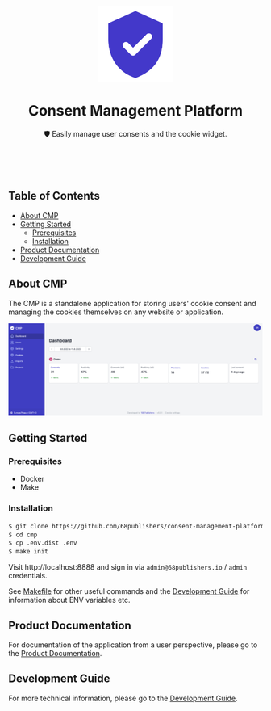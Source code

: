 <div align="center" style="text-align: center; margin-bottom: 50px">
<img src="docs/images/logo.svg" alt="Consent Management Platform logo" align="center" width="150">
<h1 align="center">Consent Management Platform</h1>

🛡 Easily manage user consents and the cookie widget.
</div>

<br>

## Table of Contents
* [About CMP](#about-cmp)
* [Getting Started](#getting-started)
  * [Prerequisites](#prerequisites)
  * [Installation](#installation)
* [Product Documentation](#product-documentation)
* [Development Guide](#development-guide)

## About CMP

The CMP is a standalone application for storing users' cookie consent and managing the cookies themselves on any website or application.

![CMP Application](docs/images/dashboard.png)

## Getting Started

### Prerequisites
- Docker
- Make

### Installation
```sh
$ git clone https://github.com/68publishers/consent-management-platform cmp
$ cd cmp
$ cp .env.dist .env
$ make init
```

Visit http://localhost:8888 and sign in via `admin@68publishers.io` / `admin` credentials.

See [Makefile](./Makefile) for other useful commands and the [Development Guide](docs/development.md) for information about ENV variables etc.

## Product Documentation

For documentation of the application from a user perspective, please go to the [Product Documentation](docs/product.md).

## Development Guide

For more technical information, please go to the [Development Guide](docs/development.md).
